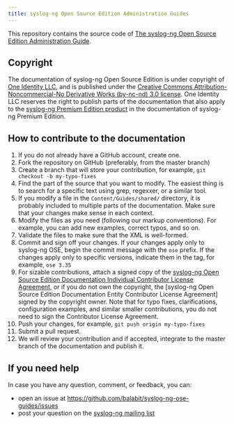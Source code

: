 ```yaml
---
title: syslog-ng Open Source Edition Administration Guides
---
```


This repository contains the source code of [The syslog-ng Open Source Edition Administration Guide](https://www.syslog-ng.com/technical-documents/list/syslog-ng-open-source-edition/).

## Copyright

The documentation of syslog-ng Open Source Edition is under copyright of [One Identity LLC](https://www.oneidentity.com/), and is published under the [Creative Commons Attribution-Noncommercial-No Derivative Works (by-nc-nd) 3.0 license](https://www.syslog-ng.com/technical-documents/doc/syslog-ng-open-source-edition/3.33/administration-guide/104). One Identity LLC reserves the right to publish parts of the documentation that also apply to the [syslog-ng Premium Edition product](https://www.syslog-ng.com/products/log-management-software/) in the documentation of syslog-ng Premium Edition.

## How to contribute to the documentation

 1. If you do not already have a GitHub account, create one.
 1. Fork the repository on GitHub (preferably, from the master branch)
 1. Create a branch that will store your contribution, for example, `git checkout -b my-typo-fixes`
 1. Find the part of the source that you want to modify. The easiest thing is to search for a specific text using grep, regexxer, or a similar tool.
 1. If you modify a file in the `Content/Guides/shared/` directory, it is probably included to multiple parts of the documentation. Make sure that your changes make sense in each context.
 1. Modify the files as you need (following our markup conventions). For example, you can add new examples, correct typos, and so on.
 1. Validate the files to make sure that the XML is well-formed.
 1. Commit and sign off your changes. If your changes apply only to syslog-ng OSE, begin the commit message with the `ose` prefix. If the changes apply only to specific versions, indicate them in the tag, for example, `ose 3.35`
 1. For sizable contributions, attach a signed copy of the [syslog-ng Open Source Edition Documentation Individual Contributor License Agreement](FIXME), or if you do not own the copyright, the [syslog-ng Open Source Edition Documentation Entity Contributor License Agreement] signed by the copyright owner. Note that for typo fixes, clarifications, configuration examples, and similar smaller contributions, you do not need to sign the Contributor License Agreement.
 1. Push your changes, for example, `git push origin my-typo-fixes`
 1. Submit a pull request.
 1. We will review your contribution and if accepted, integrate to the master branch of the documentation and publish it.

## If you need help

In case you have any question, comment, or feedback, you can:

* open an issue at <https://github.com/balabit/syslog-ng-ose-guides/issues>
* post your question on the [syslog-ng mailing list](https://lists.balabit.hu/mailman/listinfo/syslog-ng)
